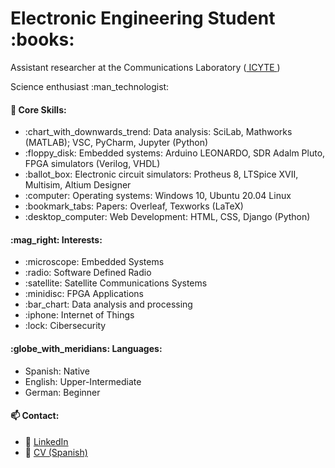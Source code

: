 <h1> Electronic Engineering Student  :books: </h1>

<p>  Assistant researcher at the Communications Laboratory (<a href='https://icyte.conicet.gov.ar/'> ICYTE </a>)</p>
<p>  Science enthusiast :man_technologist:</p>


<h4>🧠 Core Skills:</h4>

<ul>
    <li>  :chart_with_downwards_trend: Data analysis: SciLab, Mathworks (MATLAB); VSC, PyCharm, Jupyter (Python) </li>
    <li>  :floppy_disk: Embedded systems: Arduino LEONARDO, SDR Adalm Pluto, FPGA simulators (Verilog, VHDL) </li>
    <li>  :ballot_box: Electronic circuit simulators: Protheus 8, LTSpice XVII, Multisim, Altium Designer </li>
    <li>  :computer: Operating systems: Windows 10, Ubuntu 20.04 Linux </li>
    <li>  :bookmark_tabs: Papers: Overleaf, Texworks (LaTeX) </li>
    <li>  :desktop_computer: Web Development: HTML, CSS, Django (Python) </li>
    
    
 
</ul>  

<h4>:mag_right: Interests: </h4>

<ul>
    <li> :microscope: Embedded Systems </li>
    <li> :radio: Software Defined Radio </li>
    <li> :satellite: Satellite Communications Systems </li>
    <li> :minidisc: FPGA Applications </li>
    <li> :bar_chart: Data analysis and processing</li>
    <li> :iphone:  Internet of Things </li>
    <li> :lock: Cibersecurity </li>           
</ul>

<h4>:globe_with_meridians: Languages:</h4>

<ul>
    <li> Spanish: Native</li>
    <li> English: Upper-Intermediate </li>
    <li> German: Beginner</li>  
</ul>

<h4>📫 Contact:</h4>

<ul>
  
   <li>📧 <a href='https://www.linkedin.com/in/vazquezleonardo'> LinkedIn </a> </li>
   <li>📜 <a href='https://drive.google.com/file/d/1CjrP42vcxK1hzuBjJT0ZNlkoWcv-DUcE/view?usp=sharing'> CV (Spanish) </a> </li>
  
</ul>

